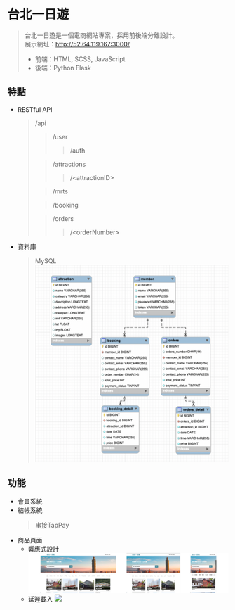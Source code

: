 # 台北一日遊
> 台北一日遊是一個電商網站專案，採用前後端分離設計。  
> 展示網址：http://52.64.119.167:3000/
> + 前端：HTML, SCSS, JavaScript
> + 後端：Python Flask 

## 特點
+ RESTful API  
  > /api
  >> /user
  >>> /auth 
  > 
  >> /attractions
  >>> /\<attractionID\>
  > 
  >> /mrts
  > 
  >> /booking
  >  
  >> /orders
  >>> /\<orderNumber\>
+ 資料庫
  > MySQL
  ![](https://github.com/jimhop19/wehelp_phase2/blob/main/demo%20picture/database%20schema.png)

## 功能
+ 會員系統
+ 結帳系統
  > 串接TapPay
+ 商品頁面  
  * 響應式設計
    ![](https://github.com/jimhop19/wehelp_phase2/blob/main/demo%20picture/RWD)
    <br>
  * 延遲載入
    ![](https://github.com/jimhop19/wehelp_phase2/blob/main/demo%20picture/lazy%20loading%20s.gif)
